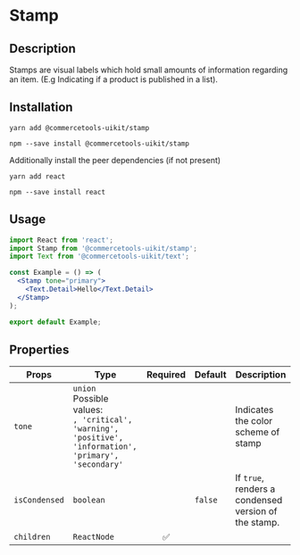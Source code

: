<!-- THIS IS AN AUTOGENERATED FILE. DO NOT EDIT THIS FILE DIRECTLY. -->
<!-- This file is created by the `yarn generate-readme` script. -->

# Stamp

## Description

Stamps are visual labels which hold small amounts of information regarding an item. (E.g Indicating if a product is published in a list).

## Installation

```
yarn add @commercetools-uikit/stamp
```

```
npm --save install @commercetools-uikit/stamp
```

Additionally install the peer dependencies (if not present)

```
yarn add react
```

```
npm --save install react
```

## Usage

```jsx
import React from 'react';
import Stamp from '@commercetools-uikit/stamp';
import Text from '@commercetools-uikit/text';

const Example = () => (
  <Stamp tone="primary">
    <Text.Detail>Hello</Text.Detail>
  </Stamp>
);

export default Example;
```

## Properties

| Props         | Type                                                                                                          | Required | Default | Description                                          |
| ------------- | ------------------------------------------------------------------------------------------------------------- | :------: | ------- | ---------------------------------------------------- |
| `tone`        | `union`<br/>Possible values:<br/>`, 'critical', 'warning', 'positive', 'information', 'primary', 'secondary'` |          |         | Indicates the color scheme of stamp                  |
| `isCondensed` | `boolean`                                                                                                     |          | `false` | If `true`, renders a condensed version of the stamp. |
| `children`    | `ReactNode`                                                                                                   |    ✅    |         |                                                      |
